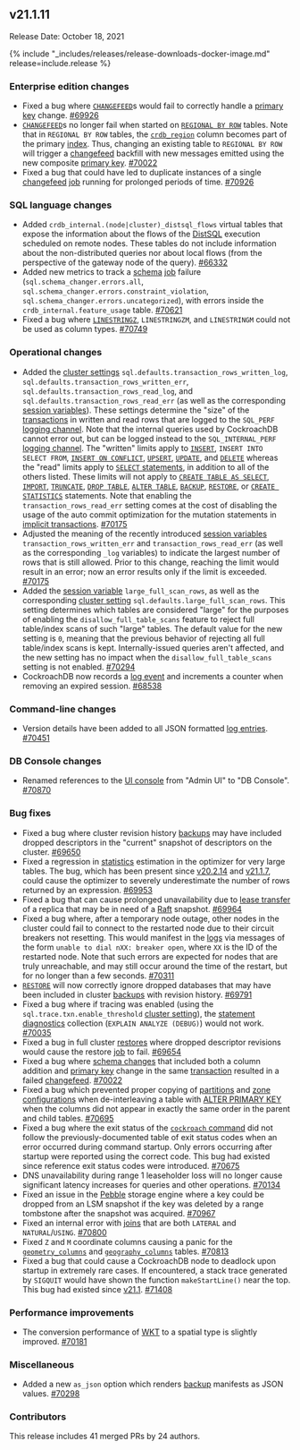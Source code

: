 ## v21.1.11

Release Date: October 18, 2021

{% include "_includes/releases/release-downloads-docker-image.md" release=include.release %}

<h3 id="v21-1-11-enterprise-edition-changes">Enterprise edition changes</h3>

- Fixed a bug where [`CHANGEFEED`](https://www.cockroachlabs.com/docs/v21.1/create-changefeed)s would fail to correctly handle a [primary key](https://www.cockroachlabs.com/docs/v21.1/primary-key) change. [#69926][#69926]
- [`CHANGEFEED`](https://www.cockroachlabs.com/docs/v21.1/create-changefeed)s no longer fail when started on [`REGIONAL BY ROW`](https://www.cockroachlabs.com/docs/v21.1/set-locality#set-the-table-locality-to-regional-by-row) tables. Note that in `REGIONAL BY ROW` tables, the [`crdb_region`](https://www.cockroachlabs.com/docs/v21.1/set-locality#crdb_region) column becomes part of the primary [index](https://www.cockroachlabs.com/docs/v21.1/indexes). Thus, changing an existing table to `REGIONAL BY ROW` will trigger a [changefeed](https://www.cockroachlabs.com/docs/v21.1/create-changefeed) backfill with new messages emitted using the new composite [primary key](https://www.cockroachlabs.com/docs/v21.1/primary-key). [#70022][#70022]
- Fixed a bug that could have led to duplicate instances of a single [changefeed](https://www.cockroachlabs.com/docs/v21.1/create-changefeed) [job](https://www.cockroachlabs.com/docs/v21.1/show-jobs) running for prolonged periods of time. [#70926][#70926]

<h3 id="v21-1-11-sql-language-changes">SQL language changes</h3>

- Added `crdb_internal.(node|cluster)_distsql_flows` virtual  tables that expose the information about the flows of the [DistSQL](https://www.cockroachlabs.com/docs/v21.1/architecture/sql-layer#distsql) execution scheduled on remote nodes. These tables do not include information about the non-distributed queries nor about local flows (from the perspective of the gateway node of the query). [#66332][#66332]
- Added new metrics to track a [schema](https://www.cockroachlabs.com/docs/v21.1/online-schema-changes) [job](https://www.cockroachlabs.com/docs/v21.1/show-jobs) failure (`sql.schema_changer.errors.all`, `sql.schema_changer.errors.constraint_violation`, `sql.schema_changer.errors.uncategorized`), with errors inside the `crdb_internal.feature_usage` table. [#70621][#70621]
- Fixed a bug where [`LINESTRINGZ`](https://www.cockroachlabs.com/docs/v21.1/linestring), `LINESTRINGZM`, and `LINESTRINGM` could not be used as column types. [#70749][#70749]

<h3 id="v21-1-11-operational-changes">Operational changes</h3>

- Added the [cluster settings](https://www.cockroachlabs.com/docs/v21.1/cluster-settings) `sql.defaults.transaction_rows_written_log`, `sql.defaults.transaction_rows_written_err`, `sql.defaults.transaction_rows_read_log`, and `sql.defaults.transaction_rows_read_err` (as well as the corresponding [session variables](https://www.cockroachlabs.com/docs/v21.1/set-vars#supported-variables)). These settings determine the "size" of the [transactions](https://www.cockroachlabs.com/docs/v21.1/transactions) in written and read rows that are logged to the `SQL_PERF` [logging channel](https://www.cockroachlabs.com/docs/v21.1/logging-overview). Note that the internal queries used by CockroachDB cannot error out, but can be logged instead to the `SQL_INTERNAL_PERF` [logging channel](https://www.cockroachlabs.com/docs/v21.1/logging-overview). The "written" limits apply to [`INSERT`](https://www.cockroachlabs.com/docs/v21.1/insert), `INSERT INTO SELECT FROM`, [`INSERT ON CONFLICT`](https://www.cockroachlabs.com/docs/v21.1/insert), [`UPSERT`](https://www.cockroachlabs.com/docs/v21.1/upsert), [`UPDATE`](https://www.cockroachlabs.com/docs/v21.1/update), and [`DELETE`](https://www.cockroachlabs.com/docs/v21.1/delete) whereas the "read" limits apply to [`SELECT` statements](https://www.cockroachlabs.com/docs/v21.1/selection-queries), in addition to all of the others listed. These limits will not apply to [`CREATE TABLE AS SELECT`](https://www.cockroachlabs.com/docs/v21.1/create-table), [`IMPORT`](https://www.cockroachlabs.com/docs/v21.1/import), [`TRUNCATE`](https://www.cockroachlabs.com/docs/v21.1/truncate), [`DROP TABLE`](https://www.cockroachlabs.com/docs/v21.1/drop-table), [`ALTER TABLE`](https://www.cockroachlabs.com/docs/v21.1/alter-table), [`BACKUP`](https://www.cockroachlabs.com/docs/v21.1/backup), [`RESTORE`](https://www.cockroachlabs.com/docs/v21.1/restore), or [`CREATE STATISTICS`](https://www.cockroachlabs.com/docs/v21.1/create-statistics) statements. Note that enabling the `transaction_rows_read_err` setting comes at the cost of disabling the usage of the auto commit optimization for the mutation statements in [implicit transactions](https://www.cockroachlabs.com/docs/v21.1/transactions#individual-statements). [#70175][#70175]
- Adjusted the meaning of the recently introduced [session variables](https://www.cockroachlabs.com/docs/v21.1/set-vars#supported-variables) `transaction_rows_written_err` and `transaction_rows_read_err` (as well as the corresponding `_log` variables) to indicate the largest number of rows that is still allowed. Prior to this change, reaching the limit would result in an error; now an error results only if the limit is exceeded. [#70175][#70175]
- Added the [session variable](https://www.cockroachlabs.com/docs/v21.1/set-vars#supported-variables) `large_full_scan_rows`, as well as the corresponding [cluster setting](https://www.cockroachlabs.com/docs/v21.1/cluster-settings) `sql.defaults.large_full_scan_rows`. This setting determines which tables are considered "large" for the purposes of enabling the `disallow_full_table_scans` feature to reject full table/index scans of such "large" tables. The default value for the new setting is `0`, meaning that the previous behavior of rejecting all full table/index scans is kept. Internally-issued queries aren't affected, and the new setting has no impact when the `disallow_full_table_scans` setting is not enabled. [#70294][#70294]
- CockroachDB now records a [log event](https://www.cockroachlabs.com/docs/v21.1/eventlog) and increments a counter when removing an expired session. [#68538][#68538]

<h3 id="v21-1-11-command-line-changes">Command-line changes</h3>

- Version details have been added to all JSON formatted [log entries](https://www.cockroachlabs.com/docs/v21.1/logging-overview). [#70451][#70451]

<h3 id="v21-1-11-db-console-changes">DB Console changes</h3>

- Renamed references to the [UI console](https://www.cockroachlabs.com/docs/v21.1/ui-overview) from "Admin UI" to "DB Console". [#70870][#70870]

<h3 id="v21-1-11-bug-fixes">Bug fixes</h3>

- Fixed a bug where cluster revision history [backups](https://www.cockroachlabs.com/docs/v21.1/backup) may have included dropped descriptors in the "current" snapshot of descriptors on the cluster. [#69650][#69650]
- Fixed a regression in [statistics](https://www.cockroachlabs.com/docs/v21.1/cost-based-optimizer#table-statistics) estimation in the optimizer for very large tables. The bug, which has been present since [v20.2.14](releases/v20.2.md#v20-2-14) and [v21.1.7](v21.1.html#v21-1-7), could cause the optimizer to severely underestimate the number of rows returned by an expression. [#69953][#69953]
- Fixed a bug that can cause prolonged unavailability due to [lease transfer](https://www.cockroachlabs.com/docs/v21.1/architecture/replication-layer#epoch-based-leases-table-data) of a replica that may be in need of a [Raft](https://www.cockroachlabs.com/docs/v21.1/architecture/replication-layer#raft) snapshot. [#69964][#69964]
- Fixed a bug where, after a temporary node outage, other nodes in the cluster could fail to connect to the restarted node due to their circuit breakers not resetting. This would manifest in the [logs](https://www.cockroachlabs.com/docs/v21.1/logging-overview) via messages of the form `unable to dial nXX: breaker open`, where `XX` is the ID of the restarted node. Note that such errors are expected for nodes that are truly unreachable, and may still occur around the time of the restart, but for no longer than a few seconds. [#70311][#70311]
- [`RESTORE`](https://www.cockroachlabs.com/docs/v21.1/restore) will now correctly ignore dropped databases that may have been included in cluster [backups](https://www.cockroachlabs.com/docs/v21.1/backup) with revision history. [#69791][#69791]
- Fixed a bug where if tracing was enabled (using the `sql.trace.txn.enable_threshold` [cluster setting](https://www.cockroachlabs.com/docs/v21.1/cluster-settings)), the [statement diagnostics](https://www.cockroachlabs.com/docs/v21.1/explain-analyze#explain-analyze-debug) collection (`EXPLAIN ANALYZE (DEBUG)`) would not work. [#70035][#70035]
- Fixed a bug in full cluster [restores](https://www.cockroachlabs.com/docs/v21.1/restore) where dropped descriptor revisions would cause the restore [job](https://www.cockroachlabs.com/docs/v21.1/show-jobs) to fail. [#69654][#69654]
- Fixed a bug where [schema changes](https://www.cockroachlabs.com/docs/v21.1/online-schema-changes) that included both a column addition and [primary key](https://www.cockroachlabs.com/docs/v21.1/primary-key) change in the same [transaction](https://www.cockroachlabs.com/docs/v21.1/transactions) resulted in a failed [changefeed](https://www.cockroachlabs.com/docs/v21.1/create-changefeed). [#70022][#70022]
- Fixed a bug which prevented proper copying of [partitions](https://www.cockroachlabs.com/docs/v21.1/partitioning) and [zone configurations](https://www.cockroachlabs.com/docs/v21.1/configure-replication-zones) when de-interleaving a table with [ALTER PRIMARY KEY](https://www.cockroachlabs.com/docs/v21.1/alter-primary-key) when the columns did not appear in exactly the same order in the parent and child tables. [#70695][#70695]
- Fixed a bug where the exit status of the [`cockroach` command](https://www.cockroachlabs.com/docs/v21.1/cockroach-commands) did not follow the previously-documented table of exit status codes when an error occurred during command startup. Only errors occurring after startup were reported using the correct code. This bug had existed since reference exit status codes were introduced. [#70675][#70675]
- DNS unavailability during range 1 leaseholder loss will no longer cause significant latency increases for queries and other operations. [#70134][#70134]
- Fixed an issue in the [Pebble](https://www.cockroachlabs.com/docs/v21.1/architecture/storage-layer#pebble) storage engine where a key could be dropped from an LSM snapshot if the key was deleted by a range tombstone after the snapshot was acquired. [#70967][#70967]
- Fixed an internal error with [joins](https://www.cockroachlabs.com/docs/v21.1/joins) that are both `LATERAL` and `NATURAL`/`USING`. [#70800][#70800]
- Fixed `Z` and `M` coordinate columns causing a panic for the [`geometry_columns`](https://www.cockroachlabs.com/docs/v21.1/spatial-glossary#geometry_columns) and [`geography_columns`](https://www.cockroachlabs.com/docs/v21.1/spatial-glossary#geography_columns) tables. [#70813][#70813]
- Fixed a bug that could cause a CockroachDB node to deadlock upon startup in extremely rare cases. If encountered, a stack trace generated by `SIGQUIT` would have shown the function `makeStartLine()` near the top. This bug had existed since [v21.1](releases/v21.1.md#v21-1-0). [#71408][#71408]

<h3 id="v21-1-11-performance-improvements">Performance improvements</h3>

- The conversion performance of [WKT](https://www.cockroachlabs.com/docs/v21.1/well-known-text) to a spatial type is slightly improved. [#70181][#70181]

<h3 id="v21-1-11-miscellaneous">Miscellaneous</h3>

- Added a new `as_json` option which renders [backup](https://www.cockroachlabs.com/docs/v21.1/backup) manifests as JSON values. [#70298][#70298]

<h3 id="v21-1-11-contributors">Contributors</h3>

This release includes 41 merged PRs by 24 authors.

[#66332]: https://github.com/cockroachdb/cockroach/pull/66332
[#68538]: https://github.com/cockroachdb/cockroach/pull/68538
[#69650]: https://github.com/cockroachdb/cockroach/pull/69650
[#69654]: https://github.com/cockroachdb/cockroach/pull/69654
[#69791]: https://github.com/cockroachdb/cockroach/pull/69791
[#69926]: https://github.com/cockroachdb/cockroach/pull/69926
[#69953]: https://github.com/cockroachdb/cockroach/pull/69953
[#69964]: https://github.com/cockroachdb/cockroach/pull/69964
[#70022]: https://github.com/cockroachdb/cockroach/pull/70022
[#70035]: https://github.com/cockroachdb/cockroach/pull/70035
[#70134]: https://github.com/cockroachdb/cockroach/pull/70134
[#70175]: https://github.com/cockroachdb/cockroach/pull/70175
[#70181]: https://github.com/cockroachdb/cockroach/pull/70181
[#70294]: https://github.com/cockroachdb/cockroach/pull/70294
[#70298]: https://github.com/cockroachdb/cockroach/pull/70298
[#70311]: https://github.com/cockroachdb/cockroach/pull/70311
[#70451]: https://github.com/cockroachdb/cockroach/pull/70451
[#70621]: https://github.com/cockroachdb/cockroach/pull/70621
[#70675]: https://github.com/cockroachdb/cockroach/pull/70675
[#70695]: https://github.com/cockroachdb/cockroach/pull/70695
[#70749]: https://github.com/cockroachdb/cockroach/pull/70749
[#70800]: https://github.com/cockroachdb/cockroach/pull/70800
[#70813]: https://github.com/cockroachdb/cockroach/pull/70813
[#70870]: https://github.com/cockroachdb/cockroach/pull/70870
[#70926]: https://github.com/cockroachdb/cockroach/pull/70926
[#70967]: https://github.com/cockroachdb/cockroach/pull/70967
[#71408]: https://github.com/cockroachdb/cockroach/pull/71408
